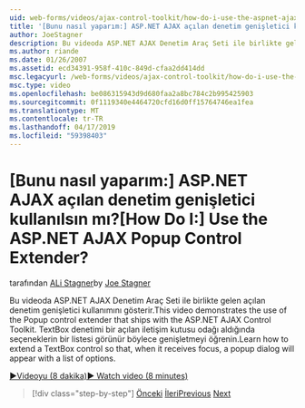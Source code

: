 ```yaml
---
uid: web-forms/videos/ajax-control-toolkit/how-do-i-use-the-aspnet-ajax-popup-control-extender
title: '[Bunu nasıl yaparım:] ASP.NET AJAX açılan denetim genişletici kullanılsın mı? | Microsoft Docs'
author: JoeStagner
description: Bu videoda ASP.NET AJAX Denetim Araç Seti ile birlikte gelen açılan denetim genişletici kullanımını gösterir. TextBox denetimi genişletmeyi öğrenin böylece...
ms.author: riande
ms.date: 01/26/2007
ms.assetid: ecd34391-958f-410c-849d-cfaa2dd414dd
msc.legacyurl: /web-forms/videos/ajax-control-toolkit/how-do-i-use-the-aspnet-ajax-popup-control-extender
msc.type: video
ms.openlocfilehash: be086315943d9d680faa2a8bc784c2b995425903
ms.sourcegitcommit: 0f1119340e4464720cfd16d0ff15764746ea1fea
ms.translationtype: MT
ms.contentlocale: tr-TR
ms.lasthandoff: 04/17/2019
ms.locfileid: "59398403"
---
```

# <a name="how-do-i-use-the-aspnet-ajax-popup-control-extender"></a><span data-ttu-id="ce8df-105">[Bunu nasıl yaparım:] ASP.NET AJAX açılan denetim genişletici kullanılsın mı?</span><span class="sxs-lookup"><span data-stu-id="ce8df-105">[How Do I:] Use the ASP.NET AJAX Popup Control Extender?</span></span>

<span data-ttu-id="ce8df-106">tarafından [ALi Stagner](https://github.com/JoeStagner)</span><span class="sxs-lookup"><span data-stu-id="ce8df-106">by [Joe Stagner](https://github.com/JoeStagner)</span></span>

<span data-ttu-id="ce8df-107">Bu videoda ASP.NET AJAX Denetim Araç Seti ile birlikte gelen açılan denetim genişletici kullanımını gösterir.</span><span class="sxs-lookup"><span data-stu-id="ce8df-107">This video demonstrates the use of the Popup control extender that ships with the ASP.NET AJAX Control Toolkit.</span></span> <span data-ttu-id="ce8df-108">TextBox denetimi bir açılan iletişim kutusu odağı aldığında seçeneklerin bir listesi görünür böylece genişletmeyi öğrenin.</span><span class="sxs-lookup"><span data-stu-id="ce8df-108">Learn how to extend a TextBox control so that, when it receives focus, a popup dialog will appear with a list of options.</span></span>

[<span data-ttu-id="ce8df-109">&#9654;Videoyu (8 dakika)</span><span class="sxs-lookup"><span data-stu-id="ce8df-109">&#9654; Watch video (8 minutes)</span></span>](https://channel9.msdn.com/Blogs/ASP-NET-Site-Videos/how-do-i-use-the-aspnet-ajax-popup-control-extender)

> [!div class="step-by-step"]
> <span data-ttu-id="ce8df-110">[Önceki](how-do-i-use-the-aspnet-ajax-textboxwatermark-control-extender.md)
> [İleri](how-do-i-use-the-aspnet-ajax-modalpopup-extender-control.md)</span><span class="sxs-lookup"><span data-stu-id="ce8df-110">[Previous](how-do-i-use-the-aspnet-ajax-textboxwatermark-control-extender.md)
[Next](how-do-i-use-the-aspnet-ajax-modalpopup-extender-control.md)</span></span>
